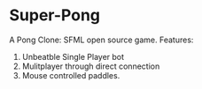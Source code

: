 # Super-Pong
A Pong Clone: SFML open source game. 
Features: 
  1. Unbeatble Single Player bot
  2. Mulitplayer through direct connection
  3. Mouse controlled paddles.
